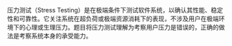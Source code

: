 压力测试（Stress Testing）是在极端条件下测试软件系统，以确认其性能、稳定性和可靠性。它关注系统在超负荷或极端资源消耗下的表现，不涉及用户在极端环境下的心理或生理压力。题目将压力测试理解为考察用户压力是错误的，正确的做法是考察系统本身的承受能力。